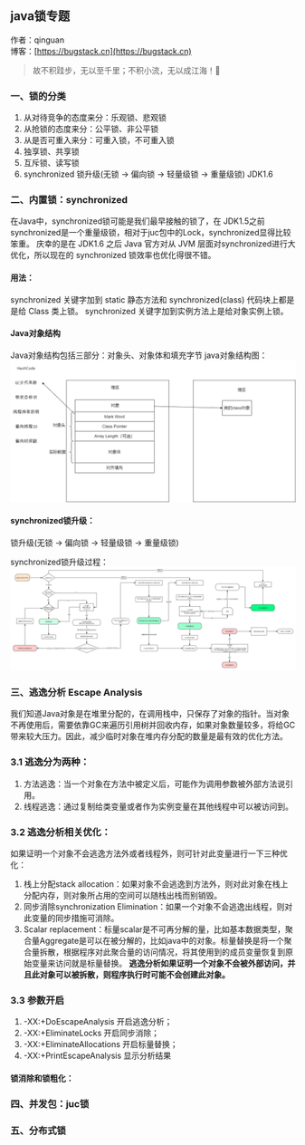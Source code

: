 ## java锁专题

作者：qinguan
<br/>博客：[https://bugstack.cn](https://bugstack.cn)

> 故不积跬步，无以至千里；不积小流，无以成江海！🌻

### 一、锁的分类
1. 从对待竞争的态度来分：乐观锁、悲观锁
2. 从抢锁的态度来分：公平锁、非公平锁
3. 从是否可重入来分：可重入锁，不可重入锁
4. 独享锁、共享锁
5. 互斥锁、读写锁
6. synchronized 锁升级(无锁 -> 偏向锁 -> 轻量级锁 -> 重量级锁) JDK1.6

### 二、内置锁：synchronized
在Java中，synchronized锁可能是我们最早接触的锁了，在 JDK1.5之前synchronized是一个重量级锁，相对于juc包中的Lock，synchronized显得比较笨重。
庆幸的是在 JDK1.6 之后 Java 官⽅对从 JVM 层⾯对synchronized进行⼤优化，所以现在的 synchronized 锁效率也优化得很不错。

#### 用法：
synchronized 关键字加到 static 静态方法和 synchronized(class) 代码块上都是是给 Class 类上锁。
synchronized 关键字加到实例方法上是给对象实例上锁。

#### Java对象结构
Java对象结构包括三部分：对象头、对象体和填充字节
java对象结构图：
![java对象结构图](https://raw.githubusercontent.com/qinguan1/qinguan1.github.io/main/docs/assets/img/qinguan/java对象结构.png)
#### synchronized锁升级：
锁升级(无锁 -> 偏向锁 -> 轻量级锁 -> 重量级锁) 

synchronized锁升级过程：
![synchronized锁升级](https://raw.githubusercontent.com/qinguan1/qinguan1.github.io/main/docs/assets/img/qinguan/synchronized锁升级过程.png)


### 三、逃逸分析 Escape Analysis

我们知道Java对象是在堆里分配的，在调用栈中，只保存了对象的指针。当对象不再使用后，需要依靠GC来遍历引用树并回收内存，如果对象数量较多，将给GC带来较大压力。因此，减少临时对象在堆内存分配的数量是最有效的优化方法。


### 3.1 逃逸分为两种：
1. 方法逃逸：当一个对象在方法中被定义后，可能作为调用参数被外部方法说引用。
2. 线程逃逸：通过复制给类变量或者作为实例变量在其他线程中可以被访问到。

### 3.2 逃逸分析相关优化：
如果证明一个对象不会逃逸方法外或者线程外，则可针对此变量进行一下三种优化：
1. 栈上分配stack allocation：如果对象不会逃逸到方法外，则对此对象在栈上分配内存，则对象所占用的空间可以随栈出栈而别销毁。
2. 同步消除synchronization Elimination：如果一个对象不会逃逸出线程，则对此变量的同步措施可消除。
3. Scalar replacement：标量scalar是不可再分解的量，比如基本数据类型，聚合量Aggregate是可以在被分解的，比如java中的对象。标量替换是将一个聚合量拆散，根据程序对此聚合量的访问情况，将其使用到的成员变量恢复到原始变量来访问就是标量替换。
**逃逸分析如果证明一个对象不会被外部访问，并且此对象可以被拆散，则程序执行时可能不会创建此对象。**

### 3.3 参数开启
1. -XX:+DoEscapeAnalysis    开启逃逸分析；
2. -XX:+EliminateLocks  开启同步消除；
3. -XX:+EliminateAllocations    开启标量替换；
4. -XX:+PrintEscapeAnalysis 显示分析结果

#### 锁消除和锁粗化：


### 四、并发包：juc锁


### 五、分布式锁











